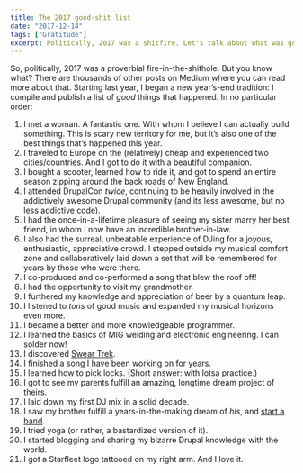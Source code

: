 ```yaml
---
title: The 2017 good-shit list
date: "2017-12-14"
tags: ["Gratitude"]
excerpt: Politically, 2017 was a shitfire. Let's talk about what was good.
---
```

So, politically, 2017 was a proverbial fire-in-the-shithole. But you know what? There are thousands of other posts on Medium where you can read more about that. Starting last year, I began a new year’s-end tradition: I compile and publish a list of *good* things that happened. In no particular order:

1. I met a woman. A fantastic one. With whom I believe I can actually build something. This is scary new territory for me, but it’s also one of the best things that’s happened this year.
2. I traveled to Europe on the (relatively) cheap and experienced two cities/countries. And I got to do it with a beautiful companion.
3. I bought a scooter, learned how to ride it, and got to spend an entire season zipping around the back roads of New England.
4. I attended DrupalCon *twice*, continuing to be heavily involved in the addictively awesome Drupal community (and its less awesome, but no less addictive code).
5. I had the once-in-a-lifetime pleasure of seeing my sister marry her best friend, in whom I now have an incredible brother-in-law.
6. I also had the surreal, unbeatable experience of DJing for a joyous, enthusiastic, appreciative crowd. I stepped outside my musical comfort zone and collaboratively laid down a set that will be remembered for years by those who were there.
7. I co-produced and co-performed a song that blew the roof off!
8. I had the opportunity to visit my grandmother.
9. I furthered my knowledge and appreciation of beer by a quantum leap.
10. I listened to *tons* of good music and expanded my musical horizons even more.
11. I became a better and more knowledgeable programmer.
12. I learned the basics of MIG welding and electronic engineering. I can solder now!
13. I discovered [Swear Trek](https://twitter.com/swear_trek).
14. I finished a song I have been working on for years.
15. I learned how to pick locks. (Short answer: with lotsa practice.)
16. I got to see my parents fulfill an amazing, longtime dream project of theirs.
17. I laid down my first DJ mix in a solid decade.
18. I saw my brother fulfill a years-in-the-making dream of *his*, and [start a band](https://www.peopleofearthmusic.com/).
19. I tried yoga (or rather, a bastardized version of it).
20. I started blogging and sharing my bizarre Drupal knowledge with the world.
21. I got a Starfleet logo tattooed on my right arm. And I love it.

